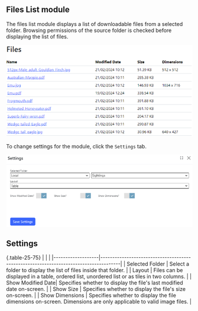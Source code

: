 ## Files List module
The files list module displays a list of downloadable files from a selected folder. Browsing permissions of the source folder is checked before displaying the list of files.

![Files List Module Screenshot](files-list.png)

To change settings for the module, click the `Settings` tab.

![Settings](files-list-settings.png)

## Settings

{.table-25-75}
|                   |                                                                                      |
|-------------------|--------------------------------------------------------------------------------------|
| Selected Folder   | Select a folder to display the list of files inside that folder.  |
| Layout            | Files can be displayed in a table, ordered list, unordered list or as tiles in two columns.  |
| Show Modified Date| Specifies whether to display the file's last modified date on-screen.  |
| Show Size         | Specifies whether to display the file's size on-screen.  |
| Show Dimensions   | Specifies whether to display the file dimensions on-screen. Dimensions are only applicable to valid image files. |

